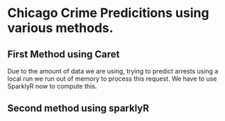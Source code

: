 # Chicago Crime Predicitions using various methods.
## First Method using Caret
Due to the amount of data we are using, trying to predict arrests using a local run we run out of memory to process this request. We have to use SparklyR now to compute this. 
## Second method using sparklyR
 
